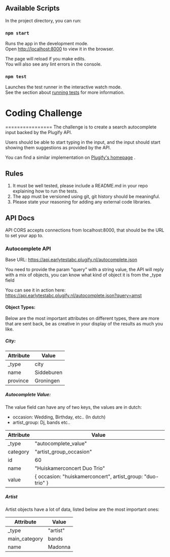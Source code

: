## Available Scripts

In the project directory, you can run:

### `npm start`

Runs the app in the development mode.<br>
Open [http://localhost:8000](http://localhost:8000) to view it in the browser.

The page will reload if you make edits.<br>
You will also see any lint errors in the console.

### `npm test`

Launches the test runner in the interactive watch mode.<br>
See the section about [running tests](https://facebook.github.io/create-react-app/docs/running-tests) for more information.

# Coding Challenge
================
The challenge is to create a search autocomplete input backed by the Plugify API.

Users should be able to start typing in the input, and the input should start showing them suggestions as provided by the API.

You can find a similar implementation on [Plugify's homepage](https://www.plugify.nl) .

## Rules
1. It must be well tested, please include a README.md in your repo explaining how to run the tests.
2. The app must be versioned using git, git history should be meaningful.
3. Please state your reasoning for adding any external code libraries.

## API Docs

API CORS accepts connections from localhost:8000, that should be the URL to set your app to.

### Autocomplete API

Base URL: https://api.earlytestabc.plugify.nl/autocomplete.json

You need to provide the param "query" with a string value, the API will reply with a mix of objects, you can know what kind of object it is from the _type field

You can see it in action here:
https://api.earlytestabc.plugify.nl/autocomplete.json?query=amst

#### Object Types:

Below are the most important attributes on different types, there are more that are sent back, be as creative in your display of the results as much you like.

##### City:

|Attribute|Value|
|---|---|
|_type|city|
|name|Siddeburen|
|province|Groningen|

##### Autocomplete Value:

The value field can have any of two keys, the values are in dutch:
- occasion: Wedding, Birthday, etc.. (In dutch)
- artist_group: Dj, bands etc..

|Attribute|Value|
|---|---|
|_type|"autocomplete_value"|
|category|"artist_group_occasion"|
|id| 60|
|name|"Huiskamerconcert Duo Trio"|
|value| \{ occasion: "huiskamerconcert", artist_group: "duo-trio" \} |

##### Artist

Artist objects have a lot of data, listed below are the most important ones:

|Attribute|Value|
|---|---|
|_type|"artist"|
|main_category|bands|
|name|Madonna|
